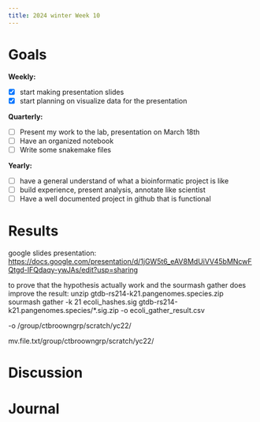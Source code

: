 ```yaml
---
title: 2024 winter Week 10
---
```


# Goals
**Weekly:**
- [x]  start making presentation slides
- [x]  start planning on visualize data for the presentation
 
**Quarterly:**
- [ ] Present my work to the lab, presentation on March 18th
- [ ] Have an organized notebook
- [ ] Write some snakemake files 

**Yearly:**
- [ ] have a general understand of what a bioinformatic project is like
- [ ] build experience, present analysis, annotate like scientist
- [ ] Have a well documented project in github that is functional
      
# Results
google slides presentation:
https://docs.google.com/presentation/d/1jGW5t6_eAV8MdUiVV45bMNcwFQtgd-IFQdaqy-ywJAs/edit?usp=sharing

to prove that the hypothesis actually work and the sourmash gather does improve the result:
unzip gtdb-rs214-k21.pangenomes.species.zip
sourmash gather -k 21 ecoli_hashes.sig gtdb-rs214-k21.pangenomes.species/*.sig.zip -o ecoli_gather_result.csv

-o /group/ctbroowngrp/scratch/yc22/

mv.file.txt/group/ctbroowngrp/scratch/yc22/
# Discussion
 
# Journal
